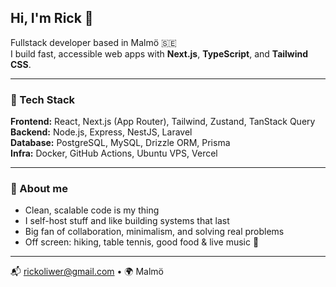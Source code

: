 ## Hi, I'm Rick 👋

Fullstack developer based in Malmö 🇸🇪  
I build fast, accessible web apps with **Next.js**, **TypeScript**, and **Tailwind CSS**.

---

### 🧰 Tech Stack

**Frontend:** React, Next.js (App Router), Tailwind, Zustand, TanStack Query  
**Backend:** Node.js, Express, NestJS, Laravel  
**Database:** PostgreSQL, MySQL, Drizzle ORM, Prisma  
**Infra:** Docker, GitHub Actions, Ubuntu VPS, Vercel

---

### 🎯 About me

- Clean, scalable code is my thing
- I self-host stuff and like building systems that last
- Big fan of collaboration, minimalism, and solving real problems
- Off screen: hiking, table tennis, good food & live music 🎵

---

📬 rickoliwer@gmail.com • 🌍 Malmö
